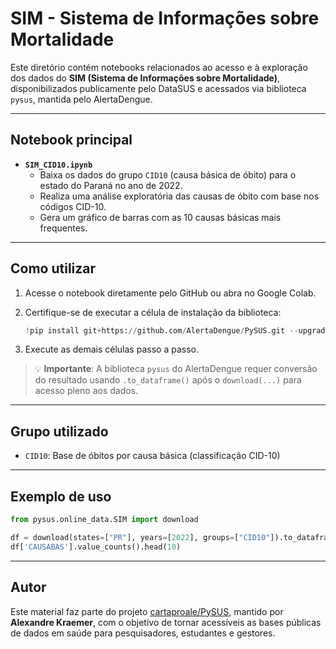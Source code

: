 # SIM - Sistema de Informações sobre Mortalidade

Este diretório contém notebooks relacionados ao acesso e à exploração dos dados do **SIM (Sistema de Informações sobre Mortalidade)**, disponibilizados publicamente pelo DataSUS e acessados via biblioteca `pysus`, mantida pelo AlertaDengue.

---

## Notebook principal

- **`SIM_CID10.ipynb`**
  - Baixa os dados do grupo `CID10` (causa básica de óbito) para o estado do Paraná no ano de 2022.
  - Realiza uma análise exploratória das causas de óbito com base nos códigos CID-10.
  - Gera um gráfico de barras com as 10 causas básicas mais frequentes.

---

## Como utilizar

1. Acesse o notebook diretamente pelo GitHub ou abra no Google Colab.
2. Certifique-se de executar a célula de instalação da biblioteca:

   ```python
   !pip install git+https://github.com/AlertaDengue/PySUS.git --upgrade
   ```

3. Execute as demais células passo a passo.

> 💡 **Importante**: A biblioteca `pysus` do AlertaDengue requer conversão do resultado usando `.to_dataframe()` após o `download(...)` para acesso pleno aos dados.

---

## Grupo utilizado

- `CID10`: Base de óbitos por causa básica (classificação CID-10)

---

## Exemplo de uso

```python
from pysus.online_data.SIM import download

df = download(states=["PR"], years=[2022], groups=["CID10"]).to_dataframe()
df['CAUSABAS'].value_counts().head(10)
```

---

## Autor

Este material faz parte do projeto [cartaproale/PySUS](https://github.com/cartaproale/PySUS), mantido por **Alexandre Kraemer**, com o objetivo de tornar acessíveis as bases públicas de dados em saúde para pesquisadores, estudantes e gestores.
